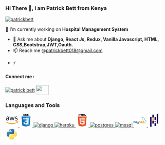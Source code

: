 ### Hi There 👋, I am <b>Patrick Bett</b> from <b>Kenya</b>


<p align="left" dir="auto"> <a target="_blank" rel="noopener noreferrer nofollow" href="https://camo.githubusercontent.com/644cd5b9ae8b5ceb527263b324114441722a44f397c222a974b5558543e2c8bd/68747470733a2f2f6b6f6d617265762e636f6d2f67687076632f3f757365726e616d653d616d6f736b69706b69727569266c6162656c3d50726f66696c65253230766965777326636f6c6f723d306537356236267374796c653d666c6174"><img src="" alt="patrickbett" data-canonical-src="https://komarev.com/ghpvc/?username=amoskipkirui&amp;label=Profile%20views&amp;color=0e75b6&amp;style=flat" style="max-width: 100%;"></a> </p>


<!--
**PatrickBett/PatrickBett** is a ✨ _special_ ✨ repository because its `README.md` (this file) appears on your GitHub profile.

Here are some ideas to get you started:-->

 🔭 I’m currently working on <b>Hospital Management System</b> 
<!-- - 🌱 I’m currently learning <b>Software Engineering</b> -->
<!-- - 👯 I’m looking to collaborate on ...
 - 🤔 I’m looking for help with ... -->
- 💬 Ask me about <b> Django, React Js, Redux, Vanilla Javascript, HTML, CSS,Bootstrap,JWT,Oauth.</b>
- 📫 Reach me @patrickbett018@gmail.com
<!-- 😄 Pronouns: ... -->
- ⚡ 
#### Connect me :
<a href="https://www.linkedin.com/in/patrick-bett-2b32b6209/" rel="nofollow"><img align="center" src="https://raw.githubusercontent.com/rahuldkjain/github-profile-readme-generator/master/src/images/icons/Social/linked-in-alt.svg" alt="patrick bett" height="30" width="40" style="max-width: 100%;"></a>
<a href="https://twitter.com/PatrickBett2001" rel="nofollow"><img align="center" src="https://raw.githubusercontent.com/rahuldkjain/github-profile-readme-generator/master/src/images/icons/Social/twitter.svg" alt="" height="30" width="40" style="max-width: 100%;"></a>
<h3>Languages and Tools</h3>
<p align="left" dir="auto"> <a href="https://aws.amazon.com" rel="nofollow"> <img src="https://raw.githubusercontent.com/devicons/devicon/master/icons/amazonwebservices/amazonwebservices-original-wordmark.svg" alt="aws" width="40" height="40" style="max-width: 100%;"> </a> <a href="https://www.w3schools.com/css/" rel="nofollow"> <img src="https://raw.githubusercontent.com/devicons/devicon/master/icons/css3/css3-original-wordmark.svg" alt="css3" width="40" height="40" style="max-width: 100%;"> </a> <a href="https://www.djangoproject.com/" rel="nofollow"> <img src="https://cdn.worldvectorlogo.com/logos/django.svg" alt="django" width="40" height="40" data-canonical-src="https://cdn.worldvectorlogo.com/logos/django.svg" style="max-width: 100%;"> </a> <a href="https://heroku.com" rel="nofollow"> <img src="https://camo.githubusercontent.com/df12cb598044a3f38efc1f45e3580558c324cf8789b79487125044eeebcc4dee/68747470733a2f2f7777772e766563746f726c6f676f2e7a6f6e652f6c6f676f732f6865726f6b752f6865726f6b752d69636f6e2e737667" alt="heroku" width="40" height="40" data-canonical-src="https://www.vectorlogo.zone/logos/heroku/heroku-icon.svg" style="max-width: 100%;"> </a> <a href="https://www.w3.org/html/" rel="nofollow"> <img src="https://raw.githubusercontent.com/devicons/devicon/master/icons/html5/html5-original-wordmark.svg" alt="html5" width="40" height="40" style="max-width: 100%;"> </a> <a href="https://https://www.postgresql.org/" rel="nofollow"> <img src="https://w7.pngwing.com/pngs/559/367/png-transparent-postgresql-object-relational-database-oracle-database-freebsd-icon-text-logo-head.png" alt="postgres" width="40" height="40" style="max-width: 100%;"> </a> <a href="https://www.microsoft.com/en-us/sql-server" rel="nofollow"> <img src="https://camo.githubusercontent.com/42dfd0950d93092d82d677877fe87d5bab1e2acccc1110bf0f9dd755988ccb7e/68747470733a2f2f7777772e7376677265706f2e636f6d2f73686f772f3330333232392f6d6963726f736f66742d73716c2d7365727665722d6c6f676f2e737667" alt="mssql" width="40" height="40" data-canonical-src="https://www.svgrepo.com/show/303229/microsoft-sql-server-logo.svg" style="max-width: 100%;"> </a> <a href="https://www.mysql.com/" rel="nofollow"> <img src="https://raw.githubusercontent.com/devicons/devicon/master/icons/mysql/mysql-original-wordmark.svg" alt="mysql" width="40" height="40" style="max-width: 100%;"> </a> <a href="https://pandas.pydata.org/" rel="nofollow"> <img src="https://raw.githubusercontent.com/devicons/devicon/2ae2a900d2f041da66e950e4d48052658d850630/icons/pandas/pandas-original.svg" alt="pandas" width="40" height="40" style="max-width: 100%;"> </a> <a href="https://www.python.org" rel="nofollow"> <img src="https://raw.githubusercontent.com/devicons/devicon/master/icons/python/python-original.svg" alt="python" width="40" height="40" style="max-width: 100%;"> </a> </p>
